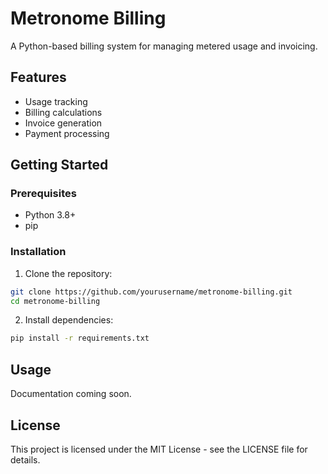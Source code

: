 # Metronome Billing

A Python-based billing system for managing metered usage and invoicing.

## Features

- Usage tracking
- Billing calculations
- Invoice generation
- Payment processing

## Getting Started

### Prerequisites

- Python 3.8+
- pip

### Installation

1. Clone the repository:
```bash
git clone https://github.com/yourusername/metronome-billing.git
cd metronome-billing
```

2. Install dependencies:
```bash
pip install -r requirements.txt
```

## Usage

Documentation coming soon.

## License

This project is licensed under the MIT License - see the LICENSE file for details.